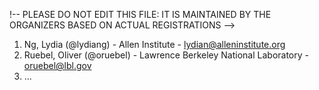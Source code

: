 !-- PLEASE DO NOT EDIT THIS FILE: IT IS MAINTAINED BY THE ORGANIZERS BASED ON ACTUAL REGISTRATIONS -->

1. Ng, Lydia (@lydiang) - Allen Institute - lydian@alleninstitute.org
1. Ruebel, Oliver (@oruebel) - Lawrence Berkeley National Laboratory - oruebel@lbl.gov
1. ...